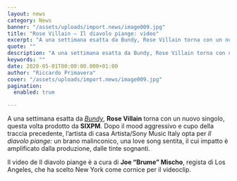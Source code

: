 ```yaml
---
layout: news
category: News
banner: "/assets/uploads/import.news/image009.jpg"
title: "Rose Villain – Il diavolo piange: video"
excerpt: "A una settimana esatta da Bundy, Rose Villain torna con un nuovo singolo, questa volta prodotto da SIXPM. Dopo il mood aggressivo e cupo della traccia precedente, l’artista di casa Artista/Sony Music Italy opta per Il diavolo piange: un brano malinconico, una love song sentita, il cui impatto è amplificato dalla produzione, dalle tinte sognanti. Il [&hellip"
quote: ""
description: "A una settimana esatta da Bundy, Rose Villain torna con un nuovo singolo, questa volta prodotto da SIXPM. Dopo il mood aggressivo e cupo della traccia precedente, l’artista di casa Artista/Sony Music Italy opta per Il diavolo piange: un brano malinconico, una love song sentita, il cui impatto è amplificato dalla produzione, dalle tinte sognanti. Il [&hellip"
keywords: ""
date: 2020-05-01T00:00:00.000+01:00
author: "Riccardo Primavera"
cover: "/assets/uploads/import.news/image009.jpg"
pagination:
  enabled: true

---
```


A una settimana esatta da [_Bundy_](https://hotmc.com/rose-villain-bundy-audio/), **Rose Villain** torna con un nuovo singolo, questa volta prodotto da **SIXPM**. Dopo il mood aggressivo e cupo della traccia precedente, l’artista di casa Artista/Sony Music Italy opta per _Il diavolo piange:_ un brano malinconico, una love song sentita, il cui impatto è amplificato dalla produzione, dalle tinte sognanti.

Il video de Il diavolo piange è a cura di **Joe “Brume” Mischo**, regista di Los Angeles, che ha scelto New York come cornice per il videoclip.